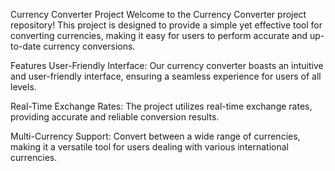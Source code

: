 Currency Converter Project
Welcome to the Currency Converter project repository! This project is designed to provide a simple yet effective tool for converting currencies, making it easy for users to perform accurate and up-to-date currency conversions.

Features
User-Friendly Interface: Our currency converter boasts an intuitive and user-friendly interface, ensuring a seamless experience for users of all levels.

Real-Time Exchange Rates: The project utilizes real-time exchange rates, providing accurate and reliable conversion results.

Multi-Currency Support: Convert between a wide range of currencies, making it a versatile tool for users dealing with various international currencies.

